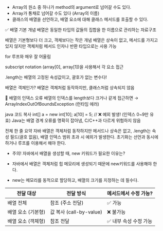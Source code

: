 * Array의 원소 중 하나가 method의 argument로 넘어갈 수도 있다.
* Array가 통채로 넘어갈 수도 있다 (Array의 이름)
* 클래스의 배열을 선언하고, 배열 요소에 대해 클래스 메서드를 호출할 수 있다.

✅ 배열 기본 개념
배열은 동일한 타입의 값들의 집합을 한 이름으로 관리하는 자료구조

배열은 기본형보다 더 크고, 객체보다는 작은 개념
배열은 상속이 없고, 메서드를 가지고 있지 않지만
객체처럼 메서드 인자나 반환 타입으로는 사용 가능

for 루프와 매우 잘 어울림

subscript notation (array[0], array[1])을 사용해서 각 요소 접근

.length는 배열의 고정된 속성값이고, 괄호가 없는 변수다!

 배열은 객체인가?
배열은 객체처럼 동작하지만, 클래스처럼 상속되지 않음

🔻 배열의 인덱스 오류
배열의 인덱스를 length보다 크거나 같게 접근하면
→ ArrayIndexOutOfBoundsException (런타임 에러)

java
코드 복사
int[] a = new int[10];
a[10] = 5;  // ❌ 예외 발생! (인덱스 0~9만 유효)
Java는 배열 경계 오류를 명확히 잡아냄, C/C++과 다르게 위험하지 않음

전체 한 줄 요약
자바 배열은 객체처럼 동작하지만 메서드나 상속은 없고,
.length는 속성 필드(괄호 없음),
배열 인덱스 범위 초과 시 예외가 발생한다.
초기화는 선언과 동시에 하거나 루프를 이용해서 해야 한다.

* 주의! 자바에서 배열을 생성할 때, new 키워드가 필요한 이유는?
- 자바에서 배열은 객체처럼 힙 메모리에 생성되기 때문에 new키워드를 사용해야 한다.
+ new는 메모리를 동적으로 할당하고, 배열의 크기를 지정하는 데 필수다.

| 전달 대상       | 전달 방식                | 메서드에서 수정 가능?  |
| ----------- | -------------------- | ------------- |
| 배열 전체       | 참조 (주소 전달)           | ✅ 가능          |
| 배열 요소 (기본형) | 값 복사 (call-by-value) | ❌ 불가능         |
| 배열 요소 (객체형) | 참조 전달                | ✅ 내부 속성 수정 가능 |
